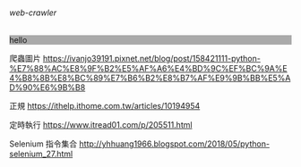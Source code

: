 <h6> web-crawler </h6>
<p style="background-color:AAAAAA">hello</p>

爬蟲圖片
https://ivanjo39191.pixnet.net/blog/post/158421111-python-%E7%88%AC%E8%9F%B2%E5%AF%A6%E4%BD%9C%EF%BC%9A%E4%B8%8B%E8%BC%89%E7%B6%B2%E8%B7%AF%E9%9B%BB%E5%AD%90%E6%9B%B8

正規
https://ithelp.ithome.com.tw/articles/10194954

定時執行
https://www.itread01.com/p/205511.html

Selenium 指令集合
http://yhhuang1966.blogspot.com/2018/05/python-selenium_27.html
